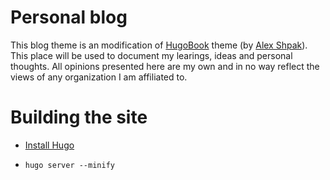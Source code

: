 # Personal blog

This blog theme is an modification of [HugoBook](https://themes.gohugo.io/themes/hugo-book/) theme (by [Alex Shpak](https://github.com/alex-shpak/)). This place will be used to document my learings, ideas and personal thoughts. All opinions presented here are my own and in no way reflect the views of any organization I am affiliated to.

# Building the site

-   [Install Hugo](https://gohugo.io/installation/)

-   `hugo server --minify`
